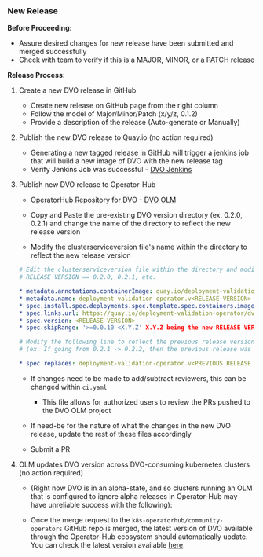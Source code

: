 ### New Release

**Before Proceeding:** 
* Assure desired changes for new release have been submitted and merged successfully
* Check with team to verify if this is a MAJOR, MINOR, or a PATCH release

**Release Process:**
1. Create a new DVO release in GitHub 
    
    - Create new release on GitHub page from the right column
    - Follow the model of Major/Minor/Patch (x/y/z, 0.1.2) 
    - Provide a description of the release (Auto-generate or Manually)

2. Publish the new DVO release to Quay.io (no action required) 
    
    - Generating a new tagged release in GitHub will trigger a jenkins job that will build a new image of DVO with the new release tag
    - Verify Jenkins Job was successful - [DVO Jenkins](https://ci.int.devshift.net/view/deployment-validation-operator/job/app-sre-deployment-validation-operator-gh-build-tag/)

3. Publish new DVO release to Operator-Hub

    - OperatorHub Repository for DVO - [DVO OLM](https://github.com/k8s-operatorhub/community-operators/tree/main/operators/deployment-validation-operator)
    
    - Copy and Paste the pre-existing DVO version directory (ex. 0.2.0, 0.2.1) and change the name of the directory to reflect the new release version
    - Modify the clusterserviceversion file's name within the directory to reflect the new release version
    
    ```yaml
    # Edit the clusterserviceversion file within the directory and modify the following lines to reflect the new release
    # RELEASE VERSION == 0.2.0, 0.2.1, etc.

    * metadata.annotations.containerImage: quay.io/deployment-validation-operator/dv-operator:<RELEASE VERSION>
    * metadata.name: deployment-validation-operator.v<RELEASE VERSION>
    * spec.install.spec.deployments.spec.template.spec.containers.image: quay.io/deployment-validation-operator/dv-operator:<RELEASE VERSION>
    * spec.links.url: https://quay.io/deployment-validation-operator/dv-operator:<RELEASE VERSION>
    * spec.version: <RELEASE VERSION>
    * spec.skipRange: '>=0.0.10 <X.Y.Z' X.Y.Z being the new RELEASE VERSION

    # Modify the following line to reflect the previous release version for upgrade purposes 
    # (ex. If going from 0.2.1 -> 0.2.2, then the previous release was 0.2.1)

    * spec.replaces: deployment-validation-operator.v<PREVIOUS RELEASE VERSION>
    ```

    - If changes need to be made to add/subtract reviewers, this can be changed within `ci.yaml`
        * This file allows for authorized users to review the PRs pushed to the DVO OLM project

    - If need-be for the nature of what the changes in the new DVO release, update the rest of these files accordingly

    - Submit a PR

4. OLM updates DVO version across DVO-consuming kubernetes clusters (no action required)

    - (Right now DVO is in an alpha-state, and so clusters running an OLM that is configured to ignore alpha releases in Operator-Hub may have unreliable success with the following):

    - Once the merge request to the `k8s-operatorhub/community-operators` GitHub repo is merged, the latest version of DVO available through the Operator-Hub ecosystem should automatically update. You can check the latest version available [here](https://operatorhub.io/operator/deployment-validation-operator).